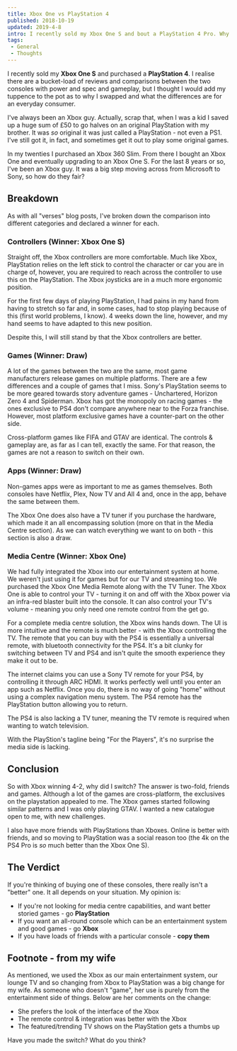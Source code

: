```yaml
---
title: Xbox One vs PlayStation 4
published: 2018-10-19
updated: 2019-4-8
intro: I recently sold my Xbox One S and bout a PlayStation 4 Pro. Why did I do this and what are the differences? This post outlines my thoughts from an "everyday consumer".
tags:
 - General
 - Thoughts
---
```


I recently sold my **Xbox One S** and purchased a **PlayStation 4**. I realise there are a bucket-load of reviews and comparisons between the two consoles with power and spec and gameplay, but I thought I would add my tuppence to the pot as to why I swapped and what the differences are for an everyday consumer.

I've always been an Xbox guy. Actually, scrap that, when I was a kid I saved up a huge sum of £50 to go halves on an original PlayStation with my brother. It was _so_ original it was just called a PlayStation - not even a PS1. I've still got it, in fact, and sometimes get it out to play some original games.

In my twenties I purchased an Xbox 360 Slim. From there I bought an Xbox One and eventually upgrading to an Xbox One S.  For the last 8 years or so, I've been an Xbox guy. It was a big step moving across from Microsoft to Sony, so how do they fair?

## Breakdown

As with all "verses" blog posts, I've broken down the comparison into different categories and declared a winner for each. 

### Controllers (Winner: Xbox One S)

Straight off, the Xbox controllers are more comfortable. Much like Xbox, PlayStation relies on the left stick to control the character or car you are in charge of, however, you are required to reach across the controller to use this on the PlayStation. The Xbox joysticks are in a much more ergonomic position.

For the first few days of playing PlayStation, I had pains in my hand from having to stretch so far and, in some cases, had to stop playing because of this (first world problems, I know). 4 weeks down the line, however, and my hand seems to have adapted to this new position.

Despite this, I will still stand by that the Xbox controllers are better. 

### Games (Winner: Draw)

A lot of the games between the two are the same, most game manufacturers release games on multiple platforms. There are a few differences and a couple of games that I miss. Sony's PlayStation seems to be more geared towards story adventure games - Unchartered, Horizon Zero 4 and Spiderman. Xbox has got the monopoly on racing games - the ones exclusive to PS4 don't compare anywhere near to the Forza franchise. However, most platform exclusive games have a counter-part on the other side.

Cross-platform games like FIFA and GTAV are identical. The controls & gameplay are, as far as I can tell, exactly the same. For that reason, the games are not a reason to switch on their own. 

### Apps (Winner: Draw)

Non-games apps were as important to me as games themselves. Both consoles have Netflix, Plex, Now TV and All 4 and, once in the app, behave the same between them. 

The Xbox One does also have a TV tuner if you purchase the hardware, which made it an all encompassing solution (more on that in the Media Centre section). As we can watch everything we want to on both - this section is also a draw.

### Media Centre (Winner: Xbox One)

We had fully integrated the Xbox into our entertainment system at home. We weren't just using it for games but for our TV and streaming too. We purchased the Xbox One Media Remote along with the TV Tuner. The Xbox One is able to control your TV - turning it on and off with the Xbox power via an infra-red blaster built into the console. It can also control your TV's volume - meaning you only need one remote control from the get go.

For a complete media centre solution, the Xbox wins hands down. The UI is more intuitive and the remote is much better - with the Xbox controlling the TV. The remote that you can buy with the PS4 is essentially a universal remote, with bluetooth connectivity for the PS4. It's a bit clunky for switching between TV and PS4 and isn't quite the smooth experience they make it out to be.

The internet claims you can use a Sony TV remote for your PS4, by controlling it through ARC HDMI. It works perfectly well until you enter an app such as Netflix. Once you do, there is no way of going "home" without using a complex navigation menu system. The PS4 remote has the PlayStation button allowing you to return.

The PS4 is also lacking a TV tuner, meaning the TV remote is required when wanting to watch television. 

With the PlayStion's tagline being "For the Players", it's no surprise the media side is lacking.

## Conclusion

So with Xbox winning 4-2, why did I switch? The answer is two-fold, friends and games. Although a lot of the games are cross-platform, the exclusives on the playstation appealed to me. The Xbox games started following similar patterns and I was only playing GTAV. I wanted a new catalogue open to me, with new challenges.

I also have more friends with PlayStations than Xboxes. Online is better with friends, and so moving to PlayStation was a social reason too (the 4k on the PS4 Pro is _so_ much better than the Xbox One S).

## The Verdict

If you're thinking of buying one of these consoles, there really isn't a "better" one. It all depends on your situation. My opinion is:

- If you're not looking for media centre capabilities, and want better storied games - go **PlayStation**
- If you want an all-round console which can be an entertainment system and good games - go **Xbox**
- If you have loads of friends with a particular console - **copy them**

## Footnote - from my wife

As mentioned, we used the Xbox as our main entertainment system, our lounge TV and so changing from Xbox to PlayStation was a big change for my wife. As someone who doesn't "game", her use is purely from the entertainment side of things. Below are her comments on the change:

- She prefers the look of the interface of the Xbox
- The remote control & integration was better with the Xbox
- The featured/trending TV shows on the PlayStation gets a thumbs up

 

Have you made the switch? What do you think?